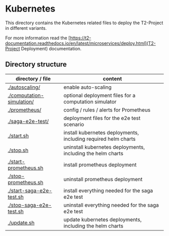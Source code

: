 # Kubernetes

This directory contains the Kubernetes related files to deploy the T2-Project in different variants.

For more information read the [https://t2-documentation.readthedocs.io/en/latest/microservices/deploy.html](T2-Project Deployment) documentation.

## Directory structure

| directory / file | content |
| ---------------- | ------- |
| [./autoscaling/](autoscaling) | enable auto-scaling |
| [./computation-simulation/](computation-simulation) | optional deployment files for a computation simulator |
| [./prometheus/](prometheus) | config / rules / alerts for Prometheus |
| [./saga-e2e-test/](saga-e2e-test) | deployment files for the e2e test scenario |
| [./start.sh](start.sh) | install kubernetes deployments, including required helm charts |
| [./stop.sh](stop.sh) | uninstall kubernetes deployments, including the helm charts |
| [./start-prometheus.sh](start-saga-e2e-test.sh) | install prometheus deployment |
| [./stop-prometheus.sh](start-saga-e2e-test.sh) | uninstall prometheus deployment |
| [./start-saga-e2e-test.sh](start-saga-e2e-test.sh) | install everything needed for the saga e2e test |
| [./stop-saga-e2e-test.sh](stop-saga-e2e-test.sh) | uninstall everything needed for the saga e2e test |
| [./update.sh](update.sh) | update kubernetes deployments, including the helm charts |
